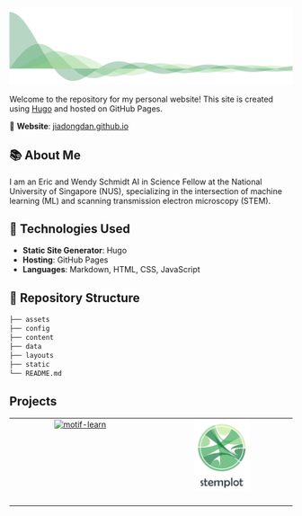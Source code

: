 ![cover](README_cover.png)

Welcome to the repository for my personal website! This site is created using [Hugo](https://gohugo.io/) and hosted on GitHub Pages.

🌟 **Website**: [jiadongdan.github.io](https://jiadongdan.github.io/)

## 📚 About Me

I am an Eric and Wendy Schmidt AI in Science Fellow at the National University of Singapore (NUS), specializing in the intersection of machine learning (ML) and scanning transmission electron microscopy (STEM).

## 🚀 Technologies Used

- **Static Site Generator**: Hugo
- **Hosting**: GitHub Pages
- **Languages**: Markdown, HTML, CSS, JavaScript

## 📁 Repository Structure

```plaintext
├── assets
├── config
├── content
├── data
├── layouts
├── static
└── README.md
```

## Projects

<!-- ALL-CONTRIBUTORS-LIST:START - Do not remove or modify this section -->
<!-- prettier-ignore-start -->
<!-- markdownlint-disable -->
<table>
  <tbody>
    <tr>
      <td align="center" valign="top" width="14.28%"><a href="https://github.com/jiadongdan/motif-learn"><img src="https://github.com/jiadongdan/motif-learn/blob/main/logo/logo_v.png?raw=true" width="100px;" alt="motif-learn"/><br /><sub><b></b></sub></a><br /></td>
      <td align="center" valign="top" width="14.28%"><a href="https://github.com/jiadongdan/stemplot"><img src="https://github.com/jiadongdan/stemplot/blob/main/images/logo_v.png?raw=true" width="100px;" alt="motif-learn"/><br /><sub><b></b></sub></a><br /></td>
    </tr>
  </tbody>
</table>

<!-- markdownlint-restore -->
<!-- prettier-ignore-end -->

<!-- ALL-CONTRIBUTORS-LIST:END -->